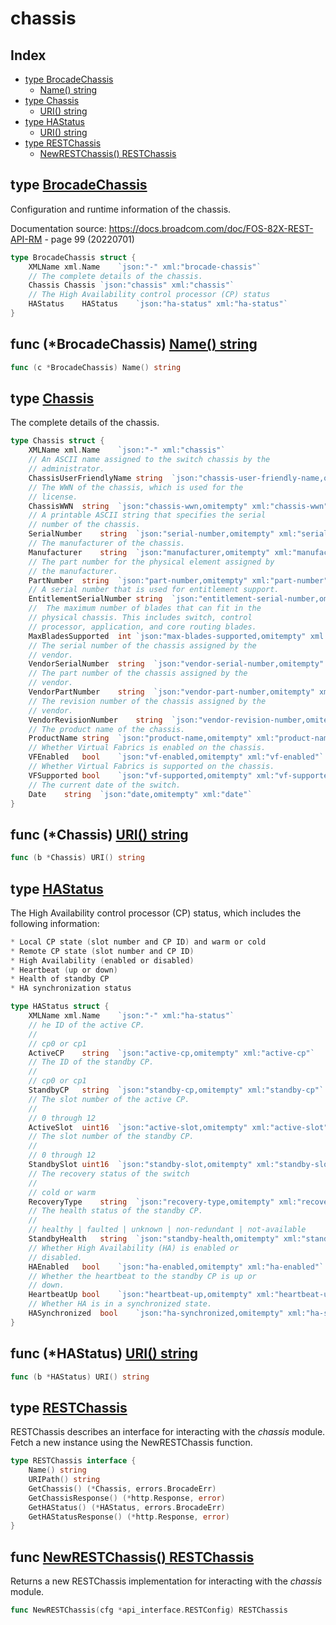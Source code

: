 
# chassis

## Index

- [type BrocadeChassis](#type-brocadechassis)
  - [Name() string](#func-brocadechassis-name-string)
- [type Chassis](#type-chassis)
  - [URI() string](#func-chassis-uri-string)
- [type HAStatus](#type-hastatus)
  - [URI() string](#func-hastatus-uri-string)
- [type RESTChassis](#type-restchassis)
  - [NewRESTChassis() RESTChassis](#func-newrestchassis-restchassis)


## type [BrocadeChassis](<brocadeChassis.go#L10>)

Configuration and runtime information of the chassis.

Documentation source: https://docs.broadcom.com/doc/FOS-82X-REST-API-RM - page 99 (20220701)
```go
type BrocadeChassis struct {
	XMLName	xml.Name	`json:"-" xml:"brocade-chassis"`
	// The complete details of the chassis.
	Chassis	Chassis	`json:"chassis" xml:"chassis"`
	// The High Availability control processor (CP) status
	HAStatus	HAStatus	`json:"ha-status" xml:"ha-status"`
}
```

## func (*BrocadeChassis) [Name() string](<brocadeChassis.go#L60>)

```go
func (c *BrocadeChassis) Name() string
```

## type [Chassis](<brocadeChassis.go#L19>)

The complete details of the chassis.
```go
type Chassis struct {
	XMLName	xml.Name	`json:"-" xml:"chassis"`
	// An ASCII name assigned to the switch chassis by the
	// administrator.
	ChassisUserFriendlyName	string	`json:"chassis-user-friendly-name,omitempty" xml:"chassis-user-friendly-name"`
	// The WWN of the chassis, which is used for the
	// license.
	ChassisWWN	string	`json:"chassis-wwn,omitempty" xml:"chassis-wwn"`
	// A printable ASCII string that specifies the serial
	// number of the chassis.
	SerialNumber	string	`json:"serial-number,omitempty" xml:"serial-number"`
	// The manufacturer of the chassis.
	Manufacturer	string	`json:"manufacturer,omitempty" xml:"manufacturer"`
	// The part number for the physical element assigned by
	// the manufacturer.
	PartNumber	string	`json:"part-number,omitempty" xml:"part-number"`
	// A serial number that is used for entitlement support.
	EntitlementSerialNumber	string	`json:"entitlement-serial-number,omitempty" xml:"entitlement-serial-number"`
	// 	The maximum number of blades that can fit in the
	// physical chassis. This includes switch, control
	// processor, application, and core routing blades.
	MaxBladesSupported	int	`json:"max-blades-supported,omitempty" xml:"max-blades-supported"`
	// The serial number of the chassis assigned by the
	// vendor.
	VendorSerialNumber	string	`json:"vendor-serial-number,omitempty" xml:"vendor-serial-number"`
	// The part number of the chassis assigned by the
	// vendor.
	VendorPartNumber	string	`json:"vendor-part-number,omitempty" xml:"vendor-part-number"`
	// The revision number of the chassis assigned by the
	// vendor.
	VendorRevisionNumber	string	`json:"vendor-revision-number,omitempty" xml:"vendor-revision-number"`
	// The product name of the chassis.
	ProductName	string	`json:"product-name,omitempty" xml:"product-name"`
	// Whether Virtual Fabrics is enabled on the chassis.
	VFEnabled	bool	`json:"vf-enabled,omitempty" xml:"vf-enabled"`
	// Whether Virtual Fabrics is supported on the chassis.
	VFSupported	bool	`json:"vf-supported,omitempty" xml:"vf-supported"`
	// The current date of the switch.
	Date	string	`json:"date,omitempty" xml:"date"`
}
```

## func (*Chassis) [URI() string](<brocadeChassis.go#L64>)

```go
func (b *Chassis) URI() string
```

## type [HAStatus](<brocadeChassis.go#L76>)

The High Availability control processor (CP) status,
which includes the following information:
```go
* Local CP state (slot number and CP ID) and warm or cold
* Remote CP state (slot number and CP ID)
* High Availability (enabled or disabled)
* Heartbeat (up or down)
* Health of standby CP
* HA synchronization status

```
```go
type HAStatus struct {
	XMLName	xml.Name	`json:"-" xml:"ha-status"`
	// he ID of the active CP.
	//
	// cp0 or cp1
	ActiveCP	string	`json:"active-cp,omitempty" xml:"active-cp"`
	// The ID of the standby CP.
	//
	// cp0 or cp1
	StandbyCP	string	`json:"standby-cp,omitempty" xml:"standby-cp"`
	// The slot number of the active CP.
	//
	// 0 through 12
	ActiveSlot	uint16	`json:"active-slot,omitempty" xml:"active-slot"`
	// The slot number of the standby CP.
	//
	// 0 through 12
	StandbySlot	uint16	`json:"standby-slot,omitempty" xml:"standby-slot"`
	// The recovery status of the switch
	//
	// cold or warm
	RecoveryType	string	`json:"recovery-type,omitempty" xml:"recovery-type"`
	// The health status of the standby CP.
	//
	// healthy | faulted | unknown | non-redundant | not-available
	StandbyHealth	string	`json:"standby-health,omitempty" xml:"standby-health"`
	// Whether High Availability (HA) is enabled or
	// disabled.
	HAEnabled	bool	`json:"ha-enabled,omitempty" xml:"ha-enabled"`
	// Whether the heartbeat to the standby CP is up or
	// down.
	HeartbeatUp	bool	`json:"heartbeat-up,omitempty" xml:"heartbeat-up"`
	// Whether HA is in a synchronized state.
	HASynchronized	bool	`json:"ha-synchronized,omitempty" xml:"ha-synchronized"`
}
```

## func (*HAStatus) [URI() string](<brocadeChassis.go#L112>)

```go
func (b *HAStatus) URI() string
```

## type [RESTChassis](<methods.go#L13>)

RESTChassis describes an interface for interacting with the
*chassis* module.
Fetch a new instance using the NewRESTChassis function.
```go
type RESTChassis interface {
	Name() string
	URIPath() string
	GetChassis() (*Chassis, errors.BrocadeErr)
	GetChassisResponse() (*http.Response, error)
	GetHAStatus() (*HAStatus, errors.BrocadeErr)
	GetHAStatusResponse() (*http.Response, error)
}
```

## func [NewRESTChassis() RESTChassis](<methods.go#L29>)

Returns a new RESTChassis implementation for interacting
with the *chassis* module.


```go
func NewRESTChassis(cfg *api_interface.RESTConfig) RESTChassis
```

